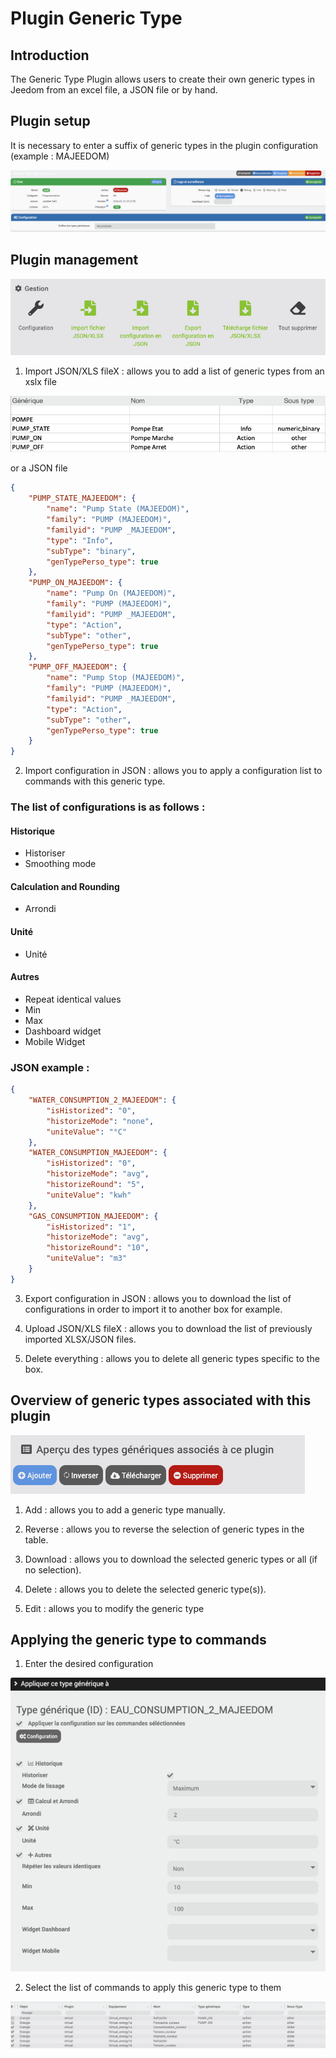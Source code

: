 # Plugin Generic Type

## Introduction

The Generic Type Plugin allows users to create their own generic types in Jeedom from an excel file, a JSON file or by hand.

## Plugin setup

It is necessary to enter a suffix of generic types in the plugin configuration (example : MAJEEDOM)

![Plugin setup](./images/configuration_plugin.png)

## Plugin management

![Plugin management](./images/gestion_plugin.png)

1. Import JSON/XLS fileX : allows you to add a list of generic types from an xslx file

![Import XLSX](./images/import_xlsx.png)

or a JSON file

```json
{
    "PUMP_STATE_MAJEEDOM": {
        "name": "Pump State (MAJEEDOM)",
        "family": "PUMP (MAJEEDOM)",
        "familyid": "PUMP _MAJEEDOM",
        "type": "Info",
        "subType": "binary",
        "genTypePerso_type": true
    },
    "PUMP_ON_MAJEEDOM": {
        "name": "Pump On (MAJEEDOM)",
        "family": "PUMP (MAJEEDOM)",
        "familyid": "PUMP _MAJEEDOM",
        "type": "Action",
        "subType": "other",
        "genTypePerso_type": true
    },
    "PUMP_OFF_MAJEEDOM": {
        "name": "Pump Stop (MAJEEDOM)",
        "family": "PUMP (MAJEEDOM)",
        "familyid": "PUMP _MAJEEDOM",
        "type": "Action",
        "subType": "other",
        "genTypePerso_type": true
    }
}
```

2. Import configuration in JSON : allows you to apply a configuration list to commands with this generic type. 
### The list of configurations is as follows : 

#### Historique
- Historiser
- Smoothing mode

#### Calculation and Rounding
- Arrondi

#### Unité
- Unité

#### Autres
- Repeat identical values
- Min
- Max
- Dashboard widget
- Mobile Widget

### JSON example :

```json
{
    "WATER_CONSUMPTION_2_MAJEEDOM": {
        "isHistorized": "0",
        "historizeMode": "none",
        "uniteValue": "°C"
    },
    "WATER_CONSUMPTION_MAJEEDOM": {
        "isHistorized": "0",
        "historizeMode": "avg",
        "historizeRound": "5",
        "uniteValue": "kwh"
    },
    "GAS_CONSUMPTION_MAJEEDOM": {
        "isHistorized": "1",
        "historizeMode": "avg",
        "historizeRound": "10",
        "uniteValue": "m3"
    }
}
```

3. Export configuration in JSON : allows you to download the list of configurations in order to import it to another box for example.

4. Upload JSON/XLS fileX : allows you to download the list of previously imported XLSX/JSON files.

5. Delete everything : allows you to delete all generic types specific to the box.


## Overview of generic types associated with this plugin

![Apercu du plugin](./images/apercu_plugin.png)

1. Add : allows you to add a generic type manually.

2. Reverse : allows you to reverse the selection of generic types in the table.

3. Download : allows you to download the selected generic types or all (if no selection).

4. Delete : allows you to delete the selected generic type(s)).

5. Edit : allows you to modify the generic type

## Applying the generic type to commands

1. Enter the desired configuration

![Configuration du kind générique](./images/configuration_type_generique.png)

2. Select the list of commands to apply this generic type to them

![Liste des commandes](./images/liste_commandes.png)
